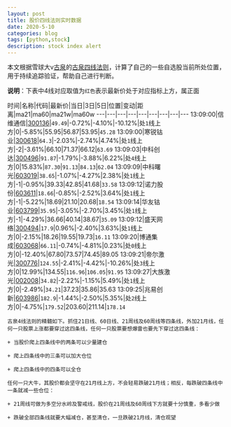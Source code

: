 ```yaml
---
layout: post
title: 股价四线法则实时数据
date: 2020-5-10
categories: blog
tags: [python,stock]
description: stock index alert
---
```



本文根据雪球大v[古泉](https://xueqiu.com/u/7148646888)的[古泉四线法则](https://xueqiu.com/7148646888/130498192)，计算了自己的一些自选股当前所处位置，用于持续追踪验证，帮助自己进行判断。

**说明**：下表中4线对应取值为`红色`表示最新价处于对应指标上方，属正面

时间|名称|代码|最新价|当日|3日|5日|位置|变动|距离|ma21|ma60|ma21w|ma60w
---|---|---|---|---|---|---|---|---
13:09:00|信维通信|[300136](https://xueqiu.com/S/SZ300136)|`49.49`|-0.72%|-4.10%|-10.12%|处`1`线上方|0|-5.85%|55.95|56.87|53.95|`45.28`
13:09:00|寒锐钴业|[300618](https://xueqiu.com/S/SZ300618)|`64.3`|-2.03%|-2.74%|4.74%|处`1`线上方|-2|-3.61%|66.10|71.37|66.12|`63.69`
13:09:03|中科创达|[300496](https://xueqiu.com/S/SZ300496)|`91.87`|-1.79%|-3.88%|6.22%|处`4`线上方|0|15.83%|`87.30`|`91.13`|`84.13`|`62.04`
13:09:09|中科曙光|[603019](https://xueqiu.com/S/SH603019)|`38.65`|-1.07%|-4.27%|2.38%|处`1`线上方|-1|-0.95%|39.33|42.85|41.68|`33.58`
13:09:12|诺力股份|[603611](https://xueqiu.com/S/SH603611)|`18.66`|-0.85%|-2.52%|3.64%|处`1`线上方|-1|-5.22%|18.69|21.10|20.68|`18.54`
13:09:14|华友钴业|[603799](https://xueqiu.com/S/SH603799)|`35.95`|-3.05%|-2.70%|3.45%|处`1`线上方|-1|-4.29%|36.66|40.14|38.67|`35.09`
13:09:12|盛天网络|[300494](https://xueqiu.com/S/SZ300494)|`17.9`|0.96%|-2.40%|3.63%|处`1`线上方|0|-2.15%|18.26|19.55|19.73|`16.11`
13:09:20|博通集成|[603068](https://xueqiu.com/S/SH603068)|`66.11`|-0.74%|-4.81%|0.23%|处`0`线上方|0|-12.40%|67.80|73.57|74.45|89.05
13:09:21|帝尔激光|[300776](https://xueqiu.com/S/SZ300776)|`124.55`|-2.41%|-4.42%|-10.26%|处`3`线上方|0|12.99%|134.55|`116.96`|`106.05`|`91.95`
13:09:27|大族激光|[002008](https://xueqiu.com/S/SZ002008)|`34.82`|-2.22%|-1.15%|5.49%|处`1`线上方|0|-2.49%|`34.21`|37.23|35.86|35.63
13:09:25|兆易创新|[603986](https://xueqiu.com/S/SH603986)|`182.9`|-1.44%|-2.50%|5.35%|处`2`线上方|0|-4.75%|`179.52`|203.60|211.14|`178.14`

```
古泉4线法则的精髓如下。抓住21日线、60日线、21周线及60周线等四条线，外加21月线，任何一只股票上涨都要穿过这四条线，任何一只股票要想爆雷也要先下穿过这四条线：

+ 当股价爬上四条线中的两条可以少量建仓

+ 爬上四条线中的三条可以加大仓位

+ 爬上四条线中的四条可以全仓

任何一只大牛，其股价都会坚守在21月线上方，不会轻易跌破21月线；相反，每跌破四条线中一条就减一些仓位：

+ 21周线可做为多空分水岭及警戒线，股价在21周线及60周线下方就要十分慎重，多看少做

+ 跌破全部四条线就要大幅减仓，甚至清仓，一旦跌破21月线，清仓观望
```
